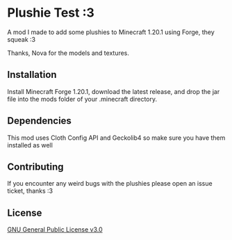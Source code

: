 # Plushie Test :3

A mod I made to add some plushies to Minecraft 1.20.1 using Forge, they squeak :3

Thanks, Nova for the models and textures.

## Installation

Install Minecraft Forge 1.20.1, download the latest release, and drop the jar file into the mods folder of your .minecraft directory.

## Dependencies

This mod uses Cloth Config API and Geckolib4 so make sure you have them installed as well

## Contributing

If you encounter any weird bugs with the plushies please open an issue ticket, thanks :3

## License

[GNU General Public License v3.0](https://choosealicense.com/licenses/gpl-3.0/)
